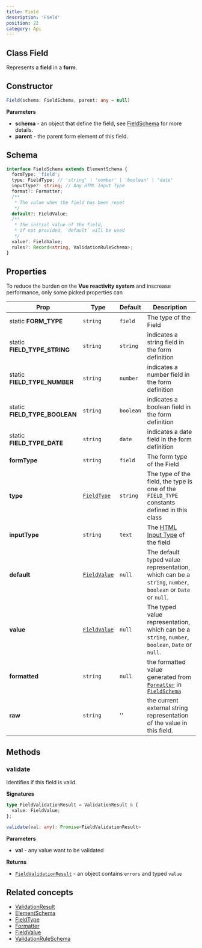 ```yaml
---
title: Field
description: 'Field'
position: 22
category: Api
---
```


## Class Field
<tree :items="[
  { text: 'Element', url: '/api/form-element' },
  { text: 'Field' }
]"></tree>

Represents a **field** in a **form**.

## Constructor
```typescript
Field(schema: FieldSchema, parent: any = null)
```

**Parameters**
- **schema** - an object that define the field, see [FieldSchema](/api/form-field#schema) for more details. 
- **parent** - the parent form element of this field.

## Schema
```typescript
interface FieldSchema extends ElementSchema {
  formType: 'field';
  type: FieldType; // 'string' | 'number' | 'boolean' | 'date'
  inputType?: string; // Any HTML Input Type
  format?: Formatter;
  /**
   * The value when the field has been reset
   */
  default?: FieldValue;
  /**
   * The initial value of the field, 
   * if not provided, `default` will be used
   */
  value?: FieldValue;
  rules?: Record<string, ValidationRuleSchema>;
}
```

## Properties
<alert>

To reduce the burden on the **Vue reactivity system** and inscrease performance, only some picked properties can <prop-infos reactive></prop-infos>

</alert>

| Prop | Type | Default | Description |
| ---- | ---- | ---------------- | ----------- |
| static **FORM_TYPE** | `string` | `field` | The type of the Field |
| static **FIELD_TYPE_STRING** | `string` | `string`  | indicates a string field in the form definition |
| static **FIELD_TYPE_NUMBER** | `string` | `number`  | indicates a number field in the form definition |
| static **FIELD_TYPE_BOOLEAN** | `string` | `boolean`  | indicates a boolean field in the form definition |
| static **FIELD_TYPE_DATE** | `string` | `date`  | indicates a date field in the form definition |
| **formType** <prop-infos readonly></prop-infos> | `string` | `field` | The form type of the Field |
| **type** <prop-infos readonly></prop-infos> | [`FieldType`]() | `string` | The type of the field, the type is one of the `FIELD_TYPE` constants defined in this class  |
| **inputType** <prop-infos readonly></prop-infos> | `string` | `text` | The [HTML Input Type](https://developer.mozilla.org/en-US/docs/Web/HTML/Element/input) of the field  |
| **default** <prop-infos readonly></prop-infos> | [`FieldValue`]() | `null` | The default typed value representation, which can be a `string`, `number`, `boolean` or `Date` or `null`.  |
| **value** <prop-infos reactive></prop-infos> | [`FieldValue`]() | `null` | The typed value representation, which can be a `string`, `number`, `boolean`, `Date` or `null`. |
| **formatted** <prop-infos readonly reactive></prop-infos> | `string` | `null` | the formatted value generated from [`Formatter`]() in [`FieldSchema`]() |
| **raw** <prop-infos reactive></prop-infos> | `string` | '' | the current external string representation of the value in this field. |

## Methods
### validate
Identifies if this field is valid.

**Signatures**
```typescript
type FieldValidationResult = ValidationResult & {
  value: FieldValue;
};

validate(val: any): Promise<FieldValidationResult>
```

**Parameters**
- **val** - any value want to be validated

**Returns**
- [`FieldValidationResult`]() - an object contains `errors` and typed `value`

## Related concepts
- [ValidationResult]()
- [ElementSchema](/api/element#schema)
- [FieldType]()
- [Formatter]()
- [FieldValue]()
- [ValidationRuleSchema]()
